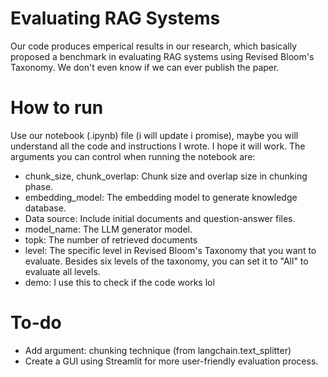 # **Evaluating RAG Systems**

Our code produces emperical results in our research, which basically proposed a benchmark in evaluating RAG systems using Revised Bloom's Taxonomy. We don't even know if we can ever publish the paper.


# How to run
Use our notebook (.ipynb) file (i will update i promise), maybe you will understand all the code and instructions I wrote. I hope it will work. The arguments you can control when running the notebook are:
- chunk_size, chunk_overlap: Chunk size and overlap size in chunking phase.
- embedding_model: The embedding model to generate knowledge database.
- Data source: Include initial documents and question-answer files.
- model_name: The LLM generator model.
- topk: The number of retrieved documents
- level: The specific level in Revised Bloom's Taxonomy that you want to evaluate. Besides six levels of the taxonomy, you can set it to "All" to evaluate all levels.
- demo: I use this to check if the code works lol


# To-do
- Add argument: chunking technique (from langchain.text_splitter)
- Create a GUI using Streamlit for more user-friendly evaluation process.